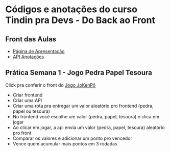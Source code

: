 # Códigos e anotações do curso Tindin pra Devs - Do Back ao Front

<p hidden>
Toda vez que tiver práticas, enviar convite de colaborador no  repositório para:
guilherme.prado@tindin.com.br
fabio@tindin.com.br
</p>

## Front das Aulas
* [Página de Apresentação](https://jadeohara.github.io/Tindin-DoBackAoFront/intro-html-css-js/index.html)
* [API Anotações](https://jadeohara.github.io/Tindin-DoBackAoFront/api-anotacoes/www/index.html)

## Prática Semana 1 - Jogo Pedra Papel Tesoura

Click pra conferir o front do [Jogo JoKenPô](https://github.com/JadeOhara/API-PedraPapelTesoura)

- Criar frontend
- Criar uma API
- Criar uma rota pra entregar um valor aleatório pro frontend (pedra,  papel ou tesoura)
- No frontend você escolhe um valor (pedra,  papel, tesoura) e clica em jogar
- Ao clicar em  jogar, a api envia um valor (pedra,  papel, tesoura) aleatório pro front
- Comparar os valores e adicionar um ponto pro vencedor
- Vence quem acumular mais pontos em 3 rodadas
